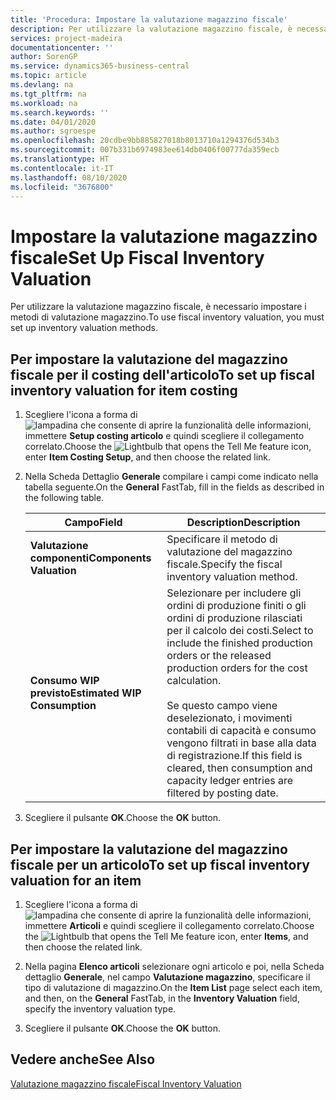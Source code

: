 ```yaml
---
title: 'Procedura: Impostare la valutazione magazzino fiscale'
description: Per utilizzare la valutazione magazzino fiscale, è necessario impostare i metodi di valutazione magazzino.
services: project-madeira
documentationcenter: ''
author: SorenGP
ms.service: dynamics365-business-central
ms.topic: article
ms.devlang: na
ms.tgt_pltfrm: na
ms.workload: na
ms.search.keywords: ''
ms.date: 04/01/2020
ms.author: sgroespe
ms.openlocfilehash: 20cdbe9bb885827018b8013710a1294376d534b3
ms.sourcegitcommit: 007b331b6974983ee614db0406f00777da359ecb
ms.translationtype: HT
ms.contentlocale: it-IT
ms.lasthandoff: 08/10/2020
ms.locfileid: "3676800"
---
```

# <a name="set-up-fiscal-inventory-valuation"></a><span data-ttu-id="c685c-103">Impostare la valutazione magazzino fiscale</span><span class="sxs-lookup"><span data-stu-id="c685c-103">Set Up Fiscal Inventory Valuation</span></span>
<span data-ttu-id="c685c-104">Per utilizzare la valutazione magazzino fiscale, è necessario impostare i metodi di valutazione magazzino.</span><span class="sxs-lookup"><span data-stu-id="c685c-104">To use fiscal inventory valuation, you must set up inventory valuation methods.</span></span>  

## <a name="to-set-up-fiscal-inventory-valuation-for-item-costing"></a><span data-ttu-id="c685c-105">Per impostare la valutazione del magazzino fiscale per il costing dell'articolo</span><span class="sxs-lookup"><span data-stu-id="c685c-105">To set up fiscal inventory valuation for item costing</span></span>  

1.  <span data-ttu-id="c685c-106">Scegliere l'icona a forma di ![lampadina che consente di aprire la funzionalità delle informazioni](../../media/ui-search/search_small.png "Informazioni sull'operazione che si desidera eseguire"), immettere **Setup costing articolo** e quindi scegliere il collegamento correlato.</span><span class="sxs-lookup"><span data-stu-id="c685c-106">Choose the ![Lightbulb that opens the Tell Me feature](../../media/ui-search/search_small.png "Tell me what you want to do") icon, enter **Item Costing Setup**, and then choose the related link.</span></span>  
2.  <span data-ttu-id="c685c-107">Nella Scheda Dettaglio **Generale** compilare i campi come indicato nella tabella seguente.</span><span class="sxs-lookup"><span data-stu-id="c685c-107">On the **General** FastTab, fill in the fields as described in the following table.</span></span>  

    |<span data-ttu-id="c685c-108">Campo</span><span class="sxs-lookup"><span data-stu-id="c685c-108">Field</span></span>|<span data-ttu-id="c685c-109">Description</span><span class="sxs-lookup"><span data-stu-id="c685c-109">Description</span></span>|  
    |---------------------------------|---------------------------------------|  
    |<span data-ttu-id="c685c-110">**Valutazione componenti**</span><span class="sxs-lookup"><span data-stu-id="c685c-110">**Components Valuation**</span></span>|<span data-ttu-id="c685c-111">Specificare il metodo di valutazione del magazzino fiscale.</span><span class="sxs-lookup"><span data-stu-id="c685c-111">Specify the fiscal inventory valuation method.</span></span>|  
    |<span data-ttu-id="c685c-112">**Consumo WIP previsto**</span><span class="sxs-lookup"><span data-stu-id="c685c-112">**Estimated WIP Consumption**</span></span>|<span data-ttu-id="c685c-113">Selezionare per includere gli ordini di produzione finiti o gli ordini di produzione rilasciati per il calcolo dei costi.</span><span class="sxs-lookup"><span data-stu-id="c685c-113">Select to include the finished production orders or the released production orders for the cost calculation.</span></span><br /><br /> <span data-ttu-id="c685c-114">Se questo campo viene deselezionato, i movimenti contabili di capacità e consumo vengono filtrati in base alla data di registrazione.</span><span class="sxs-lookup"><span data-stu-id="c685c-114">If this field is cleared, then consumption and capacity ledger entries are filtered by posting date.</span></span>|  

3.  <span data-ttu-id="c685c-115">Scegliere il pulsante **OK**.</span><span class="sxs-lookup"><span data-stu-id="c685c-115">Choose the **OK** button.</span></span>  

## <a name="to-set-up-fiscal-inventory-valuation-for-an-item"></a><span data-ttu-id="c685c-116">Per impostare la valutazione del magazzino fiscale per un articolo</span><span class="sxs-lookup"><span data-stu-id="c685c-116">To set up fiscal inventory valuation for an item</span></span>  

1.  <span data-ttu-id="c685c-117">Scegliere l'icona a forma di ![lampadina che consente di aprire la funzionalità delle informazioni](../../media/ui-search/search_small.png "Informazioni sull'operazione che si desidera eseguire"), immettere **Articoli** e quindi scegliere il collegamento correlato.</span><span class="sxs-lookup"><span data-stu-id="c685c-117">Choose the ![Lightbulb that opens the Tell Me feature](../../media/ui-search/search_small.png "Tell me what you want to do") icon, enter **Items**, and then choose the related link.</span></span>  
2.  <span data-ttu-id="c685c-118">Nella pagina **Elenco articoli** selezionare ogni articolo e poi, nella Scheda dettaglio **Generale**, nel campo **Valutazione magazzino**, specificare il tipo di valutazione di magazzino.</span><span class="sxs-lookup"><span data-stu-id="c685c-118">On the **Item List** page select each item, and then, on the **General** FastTab, in the **Inventory Valuation** field, specify the inventory valuation type.</span></span>  

3.  <span data-ttu-id="c685c-119">Scegliere il pulsante **OK**.</span><span class="sxs-lookup"><span data-stu-id="c685c-119">Choose the **OK** button.</span></span>  

## <a name="see-also"></a><span data-ttu-id="c685c-120">Vedere anche</span><span class="sxs-lookup"><span data-stu-id="c685c-120">See Also</span></span>  
 [<span data-ttu-id="c685c-121">Valutazione magazzino fiscale</span><span class="sxs-lookup"><span data-stu-id="c685c-121">Fiscal Inventory Valuation</span></span>](fiscal-inventory-valuation.md)   
